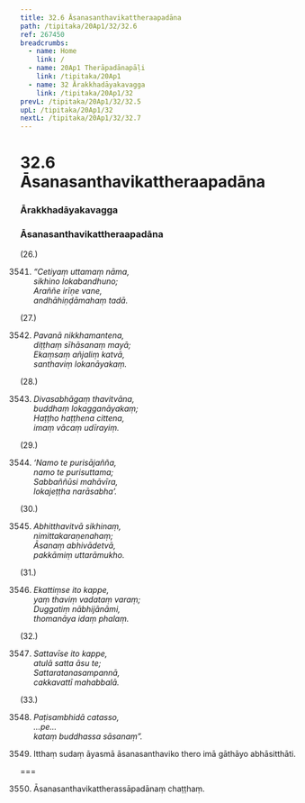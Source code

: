 ```yaml
---
title: 32.6 Āsanasanthavikattheraapadāna
path: /tipitaka/20Ap1/32/32.6
ref: 267450
breadcrumbs:
  - name: Home
    link: /
  - name: 20Ap1 Therāpadānapāḷi
    link: /tipitaka/20Ap1
  - name: 32 Ārakkhadāyakavagga
    link: /tipitaka/20Ap1/32
prevL: /tipitaka/20Ap1/32/32.5
upL: /tipitaka/20Ap1/32
nextL: /tipitaka/20Ap1/32/32.7
---
```


# 32.6 Āsanasanthavikattheraapadāna

### Ārakkhadāyakavagga

### Āsanasanthavikattheraapadāna

(26.)

3541. _“Cetiyaṃ uttamaṃ nāma,_  
_sikhino lokabandhuno;_  
_Araññe irīṇe vane,_  
_andhāhiṇḍāmahaṃ tadā._  


(27.)

3542. _Pavanā nikkhamantena,_  
_diṭṭhaṃ sīhāsanaṃ mayā;_  
_Ekaṃsaṃ añjaliṃ katvā,_  
_santhaviṃ lokanāyakaṃ._  


(28.)

3543. _Divasabhāgaṃ thavitvāna,_  
_buddhaṃ lokagganāyakaṃ;_  
_Haṭṭho haṭṭhena cittena,_  
_imaṃ vācaṃ udīrayiṃ._  


(29.)

3544. _‘Namo te purisājañña,_  
_namo te purisuttama;_  
_Sabbaññūsi mahāvīra,_  
_lokajeṭṭha narāsabha’._  


(30.)

3545. _Abhitthavitvā sikhinaṃ,_  
_nimittakaraṇenahaṃ;_  
_Āsanaṃ abhivādetvā,_  
_pakkāmiṃ uttarāmukho._  


(31.)

3546. _Ekattiṃse ito kappe,_  
_yaṃ thaviṃ vadataṃ varaṃ;_  
_Duggatiṃ nābhijānāmi,_  
_thomanāya idaṃ phalaṃ._  


(32.)

3547. _Sattavīse ito kappe,_  
_atulā satta āsu te;_  
_Sattaratanasampannā,_  
_cakkavattī mahabbalā._  


(33.)

3548. _Paṭisambhidā catasso,_  
_…pe…_  
_kataṃ buddhassa sāsanaṃ”._  


3549. Itthaṃ sudaṃ āyasmā āsanasanthaviko thero imā gāthāyo abhāsitthāti.

===

3550. Āsanasanthavikattherassāpadānaṃ chaṭṭhaṃ.




